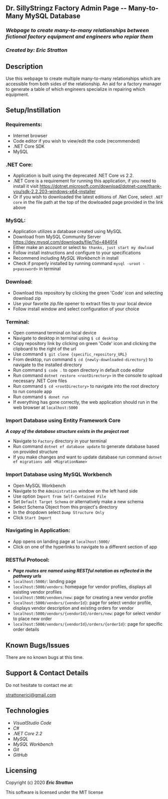## Dr. SillyStringz Factory Admin Page -- Many-to-Many MySQL Database

### _Webpage to create many-to-many relationships between fictional factory equipment and engineers who repiar them_

### _Created by: Eric Stratton_

## Description

Use this webpage to create multiple many-to-many relationships which are accessible from both sides of the relationship. An aid for a factory manager to generate a table of which engineers specialize in repairing which equipment. 

## Setup/Instillation

### Requirements:

- Internet browser
- Code editor if you wish to view/edit the code (recommended)
- .NET Core SDK
- MySQL 

### .NET Core:

- Application is built using the deprecated .NET Core vs 2.2.
- .NET Core is a requirement for running this application, if you need to install it visit <https://dotnet.microsoft.com/download/dotnet-core/thank-you/sdk-2.2.203-windows-x64-installer>
- Or if you wish to downloaded the latest editions of .Net Core, select `.NET core` in the file path at the top of the dowloaded page provided in the link above

### MySQL:

- Application utilizes a database created using MySQL
- Download from MySQL Community Server <https://dev.mysql.com/downloads/file/?id=484914>
- Either make an account or select `No thanks, just start my dowload`
- Follow install instructions and configure to your specifications
- Recommend including _MySQL Workbench_ in install
- Check if properly installed by running command `mysql -uroot -p<password>` in terminal

### Download: 

- Download this repository by clicking the green 'Code' icon and selecting download zip
- Use your favorite zip.file opener to extract files to your local device
- Follow install window and select configuration of your choice

### Terminal:

- Open command terminal on local device
- Navigate to desktop in terminal using `$ cd desktop`
- Copy repository link by clicking on green 'Code' icon and clicking the clipboard to the right of the url
- Use command `$ git clone {specific_repository_URL}`
- From desktop, run command `$ cd {newly-downloaded-directory}` to navigate to the installed directory
- Run command `$ code .` to open directory in default code editor
- Run command `dotnet restore <rootDirectory>` in the console to upload necessary .NET Core files
- Run command `$ cd <rootDirectory>` to navigate into the root directory to run console app
- Run command `$ donet run` 
- If everything has gone correctly, the web application should run in the web browser at `localhost:5000`

### Import Database using Entity Framework Core

**_A copy of the database structure exists in the project root_**
- Navigate to `Factory` directory in your terminal
- Run command `dotnet ef database update` to generate database based on provided structure
- If you make changes and want to update database run command `dotnet ef migrations add <MigrationName>`

### Import Database using MySQL Workbench 

- Open MySQL Workbench
- Navigate to the `Administration` window on the left hand side
- Use option `Import from Self-Contained File`
- Set `Default Target Schema` or alternatively make a new schema
- Select Schema Object from this project's directory
- In the dropdown select `Dump Structure Only`
- Click `Start Import`

### Navigating in Application:

- App opens on landing page at `localhost:5000/`
- Click on one of the hyperlinks to navigate to a different section of app

### RESTful Protocol:

- **_Page routes are named using RESTful notation as reflected in the pathway urls_**
- `localhost:5000/`: landing page
- `localhost:5000/vendors`: homepage for vendor profiles, displays all existing vendor profiles
- `localhost:5000/vendoes/new`: page for creating a new vendor profile
- `localhost:5000/vendors/{vendorId}`: page for select vendor profile, displays vendor description and existing orders for vendor
- `localhost:5000/vendors/{vendorId}/orders/new`: page for select vendor to place new order
- `localhost:5000/vendors/{vendorId}/orders/{orderId}`: page for specific order details


## Known Bugs/Issues

There are no known bugs at this time.

## Support & Contact Details

Do not hesitate to contact me at:

<strattonericj@gmail.com>

## Technologies 

- _VisualStudio Code_
- _C#_
- _.NET Core 2.2_
- _MySQL_
- _MySQL Workbench_
- _Git_
- _GitHub_

## Licensing

Copyright (c) 2020 **_Eric Stratton_**

This software is licensed under the MIT license